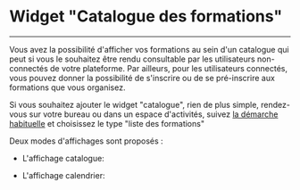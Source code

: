 # Widget "Catalogue des formations"

---

Vous avez la possibilité d'afficher vos formations au sein d'un catalogue qui peut si vous le souhaitez être rendu consultable par les utilisateurs non-connectés de votre plateforme. Par ailleurs, pour les utilisateurs connectés, vous pouvez donner la possibilité de s'inscrire ou de se pré-inscrire aux formations que vous organisez.

Si vous souhaitez ajouter le widget "catalogue", rien de plus simple, rendez-vous sur votre bureau ou dans un espace d'activités, suivez [la démarche habituelle](/fr/desktop/create-widget.md) et choisissez le type "liste des formations"

Deux modes d'affichages sont proposés : 

* L'affichage catalogue:

* L'affichage calendrier: